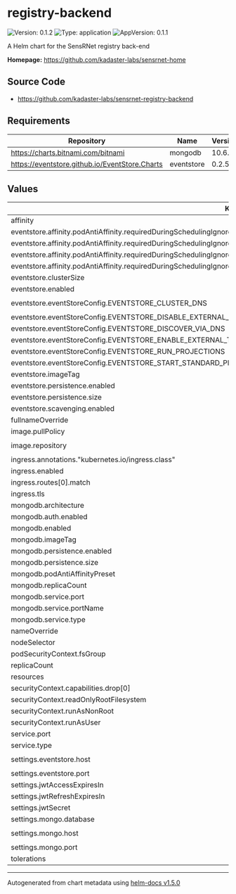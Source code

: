 # registry-backend

![Version: 0.1.2](https://img.shields.io/badge/Version-0.1.2-informational?style=flat-square) ![Type: application](https://img.shields.io/badge/Type-application-informational?style=flat-square) ![AppVersion: 0.1.1](https://img.shields.io/badge/AppVersion-0.1.1-informational?style=flat-square)

A Helm chart for the SensRNet registry back-end

**Homepage:** <https://github.com/kadaster-labs/sensrnet-home>

## Source Code

* <https://github.com/kadaster-labs/sensrnet-registry-backend>

## Requirements

| Repository | Name | Version |
|------------|------|---------|
| https://charts.bitnami.com/bitnami | mongodb | 10.6.0 |
| https://eventstore.github.io/EventStore.Charts | eventstore | 0.2.5 |

## Values

| Key | Type | Default | Description |
|-----|------|---------|-------------|
| affinity | object | `{}` |  |
| eventstore.affinity.podAntiAffinity.requiredDuringSchedulingIgnoredDuringExecution[0].labelSelector.matchExpressions[0].key | string | `"app.kubernetes.io/name"` |  |
| eventstore.affinity.podAntiAffinity.requiredDuringSchedulingIgnoredDuringExecution[0].labelSelector.matchExpressions[0].operator | string | `"In"` |  |
| eventstore.affinity.podAntiAffinity.requiredDuringSchedulingIgnoredDuringExecution[0].labelSelector.matchExpressions[0].values[0] | string | `"eventstore"` |  |
| eventstore.affinity.podAntiAffinity.requiredDuringSchedulingIgnoredDuringExecution[0].topologyKey | string | `"kubernetes.io/hostname"` |  |
| eventstore.clusterSize | int | `3` |  |
| eventstore.enabled | bool | `true` |  |
| eventstore.eventStoreConfig.EVENTSTORE_CLUSTER_DNS | string | `"registry-backend-eventstore"` |  |
| eventstore.eventStoreConfig.EVENTSTORE_DISABLE_EXTERNAL_TCP_TLS | bool | `true` |  |
| eventstore.eventStoreConfig.EVENTSTORE_DISCOVER_VIA_DNS | bool | `true` |  |
| eventstore.eventStoreConfig.EVENTSTORE_ENABLE_EXTERNAL_TCP | bool | `true` |  |
| eventstore.eventStoreConfig.EVENTSTORE_RUN_PROJECTIONS | string | `"All"` |  |
| eventstore.eventStoreConfig.EVENTSTORE_START_STANDARD_PROJECTIONS | bool | `true` |  |
| eventstore.imageTag | string | `"release-5.0.9"` |  |
| eventstore.persistence.enabled | bool | `true` |  |
| eventstore.persistence.size | string | `"12Gi"` |  |
| eventstore.scavenging.enabled | bool | `true` |  |
| fullnameOverride | string | `""` |  |
| image.pullPolicy | string | `"IfNotPresent"` |  |
| image.repository | string | `"sensrnetnl/registry-backend"` |  |
| ingress.annotations."kubernetes.io/ingress.class" | string | `"traefik"` |  |
| ingress.enabled | bool | `true` |  |
| ingress.routes[0].match | string | `"PathPrefix(`/api/`)"` |  |
| ingress.tls | list | `[]` |  |
| mongodb.architecture | string | `"replicaset"` |  |
| mongodb.auth.enabled | bool | `false` |  |
| mongodb.enabled | bool | `true` |  |
| mongodb.imageTag | string | `"4.4.3"` |  |
| mongodb.persistence.enabled | bool | `true` |  |
| mongodb.persistence.size | string | `"10Gi"` |  |
| mongodb.podAntiAffinityPreset | string | `"hard"` |  |
| mongodb.replicaCount | int | `3` |  |
| mongodb.service.port | int | `27017` |  |
| mongodb.service.portName | string | `"mongo-service"` |  |
| mongodb.service.type | string | `"ClusterIP"` |  |
| nameOverride | string | `""` |  |
| nodeSelector | object | `{}` |  |
| podSecurityContext.fsGroup | int | `2000` |  |
| replicaCount | int | `1` |  |
| resources | object | `{}` |  |
| securityContext.capabilities.drop[0] | string | `"ALL"` |  |
| securityContext.readOnlyRootFilesystem | bool | `true` |  |
| securityContext.runAsNonRoot | bool | `true` |  |
| securityContext.runAsUser | int | `1000` |  |
| service.port | int | `80` |  |
| service.type | string | `"ClusterIP"` |  |
| settings.eventstore.host | string | `"registry-backend-eventstore"` |  |
| settings.eventstore.port | string | `"ext-tcp-port"` |  |
| settings.jwtAccessExpiresIn | int | `86400` |  |
| settings.jwtRefreshExpiresIn | int | `604800` |  |
| settings.jwtSecret | string | `"CHANGE_THIS"` |  |
| settings.mongo.database | string | `"sensrnet"` |  |
| settings.mongo.host | string | `"registry-backend-mongodb-headless"` |  |
| settings.mongo.port | int | `27017` |  |
| tolerations | list | `[]` |  |

----------------------------------------------
Autogenerated from chart metadata using [helm-docs v1.5.0](https://github.com/norwoodj/helm-docs/releases/v1.5.0)
